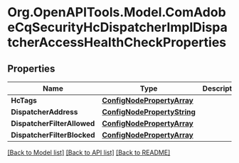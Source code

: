 # Org.OpenAPITools.Model.ComAdobeCqSecurityHcDispatcherImplDispatcherAccessHealthCheckProperties
## Properties

Name | Type | Description | Notes
------------ | ------------- | ------------- | -------------
**HcTags** | [**ConfigNodePropertyArray**](ConfigNodePropertyArray.md) |  | [optional] 
**DispatcherAddress** | [**ConfigNodePropertyString**](ConfigNodePropertyString.md) |  | [optional] 
**DispatcherFilterAllowed** | [**ConfigNodePropertyArray**](ConfigNodePropertyArray.md) |  | [optional] 
**DispatcherFilterBlocked** | [**ConfigNodePropertyArray**](ConfigNodePropertyArray.md) |  | [optional] 

[[Back to Model list]](../README.md#documentation-for-models) [[Back to API list]](../README.md#documentation-for-api-endpoints) [[Back to README]](../README.md)

